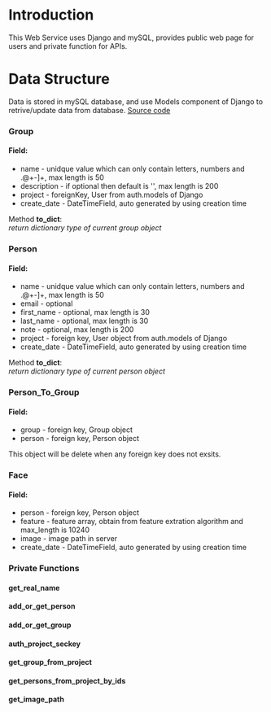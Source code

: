 # Introduction
  This Web Service uses Django and mySQL, provides public web page for users and private function for APIs.
 
# Data Structure
  Data is stored in mySQL database, and use Models component of Django to retrive/update data from database. 
  [Source code](https://github.com/fcharmy/face/blob/master/face_web/face_tech/models.py)
  
### Group
#### Field:  
  * name - unidque value which can only contain letters, numbers and .@+-]+, max length is 50   
  * description - if optional then default is '', max length is 200  
  * project - foreignKey, User from auth.models of Django  
  * create_date - DateTimeField, auto generated by using creation time  
  
Method **to_dict**:  
  _return dictionary type of current group object_
    
### Person
#### Field:  
  * name - unidque value which can only contain letters, numbers and .@+-]+, max length is 50   
  * email - optional
  * first_name - optional, max length is 30  
  * last_name - optional, max length is 30  
  * note - optional, max length is 200  
  * project - foreign key, User object from auth.models of Django  
  * create_date - DateTimeField, auto generated by using creation time  
  
Method **to_dict**:  
  _return dictionary type of current person object_

### Person_To_Group
#### Field:
  * group - foreign key, Group object
  * person - foreign key, Person object
  
This object will be delete when any foreign key does not exsits.

### Face
#### Field:
  * person - foreign key, Person object
  * feature - feature array, obtain from feature extration algorithm and max_length is 10240
  * image - image path in server
  * create_date - DateTimeField, auto generated by using creation time  

### Private Functions
#### get_real_name
#### add_or_get_person
#### add_or_get_group
#### auth_project_seckey
#### get_group_from_project
#### get_persons_from_project_by_ids
#### get_image_path
